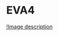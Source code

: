 # EVA4
[!Image description](data:image/png;base64,iVBORw0KGgoAAAANSUhEUgAAAPsAAAD4CAYAAAAq5pAIAAAABHNCSVQICAgIfAhkiAAAAAlwSFlz%0AAAALEgAACxIB0t1+/AAAADh0RVh0U29mdHdhcmUAbWF0cGxvdGxpYiB2ZXJzaW9uMy4xLjMsIGh0%0AdHA6Ly9tYXRwbG90bGliLm9yZy+AADFEAAANxklEQVR4nO3db6hc9Z3H8c9no4WgItF7iYnVTVdF%0AEhY2KUNQG4pLXYkRE/tEK1qzKKSghip9YOg+qA/yQGSrrLgW0hjNrhopWuMfxDYrBSmEmvHPxmjY%0ANSs3JDExVxSMf6JGv/vgHsuN3vnNdebMH/N9v2CYmfOdc8+X0U/OzPmdMz9HhAAc+/5m0A0A6A/C%0ADiRB2IEkCDuQBGEHkjiunxsbGRmJefPm9XOTQCpjY2N65513PFWtq7DbXirp3yTNkLQ+Im4vvX7e%0AvHlqNpvdbBJAQaPRaFnr+GO87RmS/l3SJZIWSLrK9oJO/x6A3urmO/tiSbsi4s2I+FTSI5JW1NMW%0AgLp1E/bTJe2Z9HxvtewotlfZbtpujo+Pd7E5AN3o+dH4iFgXEY2IaIyOjvZ6cwBa6Cbs+ySdMen5%0Ad6tlAIZQN2HfJukc29+z/R1JP5H0ZD1tAahbx0NvEXHE9k2S/qCJobcNEfFabZ0BqFVX4+wR8Yyk%0AZ2rqBUAPcboskARhB5Ig7EAShB1IgrADSRB2IAnCDiRB2IEkCDuQBGEHkiDsQBKEHUiCsANJEHYg%0ACcIOJEHYgSQIO5AEYQeSIOxAEoQdSIKwA0n0dcrmrN57771i/dJLLy3WFy5cWKzffffdLWvHHcd/%0AYkxgzw4kQdiBJAg7kARhB5Ig7EAShB1IgrADSTAIW4NbbrmlWN+8eXOxPjY2Vqxv3bq1WD98+HDL%0A2tq1a4vrzp07t1j/7LPPivU9e/YU60899VTL2sUXX1xcd/78+cU6vpmuwm57TNIhSZ9LOhIRjTqa%0AAlC/Ovbs/xgR79TwdwD0EN/ZgSS6DXtI+qPtF22vmuoFtlfZbtpujo+Pd7k5AJ3qNuxLIuL7ki6R%0AdKPtH371BRGxLiIaEdEYHR3tcnMAOtVV2CNiX3V/UNLjkhbX0RSA+nUcdtsn2D7py8eSLpa0o67G%0AANSrm6PxsyU9bvvLv/NwRDxbS1dDaMeO1v+OrV+/vrjuBx98UHc7R7n//vtb1vbu3Vtcd2RkpFjf%0AtWtXsb5t27ZiveS0004r1kvvuSSdeuqpHW87o47DHhFvSvqHGnsB0EMMvQFJEHYgCcIOJEHYgSQI%0AO5AEl7hO0z333NOy1uuhtW5s2bJl0C20dODAgWL94YcfLtZXr15dZzvHPPbsQBKEHUiCsANJEHYg%0ACcIOJEHYgSQIO5AE4+zTtGzZspa1Bx98sLjuhx9+WHc7KaxYsWLQLRxT2LMDSRB2IAnCDiRB2IEk%0ACDuQBGEHkiDsQBKMs0/T8uXLW9Y2bdpUXPfKK68s1j/++OOOepqOdj/X3O4cgEOHDtXZzlHOPvvs%0AYv3kk0/u2bYzYs8OJEHYgSQIO5AEYQeSIOxAEoQdSIKwA0kwzl6Dyy67rFh/5JFHivWHHnqoq+0v%0AXry4Ze26664rrtvut9tL5xdI7ad0LjnrrLOKdcbZ69V2z257g+2DtndMWnaK7S2236juZ/W2TQDd%0Ams7H+AckLf3KsjWSnouIcyQ9Vz0HMMTahj0inpf07lcWr5C0sXq8UdLlNfcFoGadHqCbHRH7q8cH%0AJM1u9ULbq2w3bTfHx8c73ByAbnV9ND4iQlIU6usiohERjdHR0W43B6BDnYb9bdtzJKm6P1hfSwB6%0AodOwPylpZfV4paQn6mkHQK+0HWe3vUnShZJGbO+V9CtJt0v6ne3rJe2WdEUvm/y2azdW3a7eSzNn%0AzizWjz/++J5t+9prr+3Z38bXtQ17RFzVovSjmnsB0EOcLgskQdiBJAg7kARhB5Ig7EASXOKa3ObN%0Am4v1nTt39mzbvRzWw9exZweSIOxAEoQdSIKwA0kQdiAJwg4kQdiBJBhnT+7IkSODbgF9wp4dSIKw%0AA0kQdiAJwg4kQdiBJAg7kARhB5JgnD25+fPn9/Tvn3TSSS1rF110UU+3jaOxZweSIOxAEoQdSIKw%0AA0kQdiAJwg4kQdiBJBhnR0/NmDGjZW3WrFl97ARt9+y2N9g+aHvHpGW32d5n+5Xqtqy3bQLo1nQ+%0Axj8gaekUy++KiIXV7Zl62wJQt7Zhj4jnJb3bh14A9FA3B+husr29+pjf8suX7VW2m7ab4+PjXWwO%0AQDc6DftvJJ0laaGk/ZJ+3eqFEbEuIhoR0RgdHe1wcwC61VHYI+LtiPg8Ir6Q9FtJi+ttC0DdOgq7%0A7TmTnv5Y0o5WrwUwHNqOs9veJOlCSSO290r6laQLbS+UFJLGJP2shz3iW+z9999vWXv22WeL6y5d%0AOtUgEDrVNuwRcdUUi+/rQS8AeojTZYEkCDuQBGEHkiDsQBKEHUiCS1zRU1988UXL2hNPPFFcd+bM%0AmcX6ggULinXO2Dwae3YgCcIOJEHYgSQIO5AEYQeSIOxAEoQdSIJx9j44fPhwsb5nz55ifdOmTcX6%0AypUrW9bmzJnTsiZJH330UbHeSw888ECxvn79+mJ90aJFxfqdd97ZsrZkyZLiusci9uxAEoQdSIKw%0AA0kQdiAJwg4kQdiBJAg7kIQjom8bazQa0Ww2+7a9fvnkk0+K9WuuuaZYf/TRR+ts5yjnn39+sf7W%0AW28V67t3766znb5avLj13CVPP/10cd1v67XwjUZDzWbTU9XYswNJEHYgCcIOJEHYgSQIO5AEYQeS%0AIOxAElzPXoN77723WO/lOHo7W7duHdi2B+2FF15oWbv11luL627YsKHudgau7Z7d9hm2/2T7dduv%0A2f55tfwU21tsv1Hdz+p9uwA6NZ2P8Uck/SIiFkg6T9KNthdIWiPpuYg4R9Jz1XMAQ6pt2CNif0S8%0AVD0+JGmnpNMlrZC0sXrZRkmX96pJAN37RgfobM+TtEjSXyTNjoj9VemApNkt1lllu2m7OT4+3kWr%0AALox7bDbPlHSY5Jujoj3J9di4mqaKa+oiYh1EdGIiMa39eIC4FgwrbDbPl4TQX8oIn5fLX7b9pyq%0APkfSwd60CKAObYfebFvSfZJ2RsTk3+Z9UtJKSbdX9+X5d49hy5YtK9bvuuuuYr3dT0mjfp9++umg%0AW+i76Yyz/0DSTyW9avuVatkvNRHy39m+XtJuSVf0pkUAdWgb9oj4s6QpL4aX9KN62wHQK5wuCyRB%0A2IEkCDuQBGEHkiDsQBJc4lqDc889t1hfs6Z8jdDNN99crJ944onF+ty5c1vWZsyYUVx3+/btxfq3%0A2fLly1vW1q5d28dOhgN7diAJwg4kQdiBJAg7kARhB5Ig7EAShB1IgnH2PrjhhhuK9fPOO69YnzWr%0A/MO9Z555Zstau3H20s8tS9Jjjz1WrN9xxx3F+tVXX92ytnr16uK6L7/8crE+MjJSrF9wwQUta6Vz%0AE45V7NmBJAg7kARhB5Ig7EAShB1IgrADSRB2IAlPTObSH41GI5rNZt+2B2TTaDTUbDan/DVo9uxA%0AEoQdSIKwA0kQdiAJwg4kQdiBJAg7kETbsNs+w/afbL9u+zXbP6+W32Z7n+1Xqlt5knIAAzWdH684%0AIukXEfGS7ZMkvWh7S1W7KyL+tXftAajLdOZn3y9pf/X4kO2dkk7vdWMA6vWNvrPbnidpkaS/VItu%0Asr3d9gbbU/52ku1Vtpu2m+Pj4101C6Bz0w677RMlPSbp5oh4X9JvJJ0laaEm9vy/nmq9iFgXEY2I%0AaIyOjtbQMoBOTCvsto/XRNAfiojfS1JEvB0Rn0fEF5J+K2lx79oE0K3pHI23pPsk7YyIOyctnzPp%0AZT+WtKP+9gDUZTpH438g6aeSXrX9SrXsl5Kusr1QUkgak/SznnQIoBbTORr/Z0lTXR/7TP3tAOgV%0AzqADkiDsQBKEHUiCsANJEHYgCcIOJEHYgSQIO5AEYQeSIOxAEoQdSIKwA0kQdiAJwg4k0dcpm22P%0AS9o9adGIpHf61sA3M6y9DWtfEr11qs7e/jYipvz9t76G/Wsbt5sR0RhYAwXD2tuw9iXRW6f61Rsf%0A44EkCDuQxKDDvm7A2y8Z1t6GtS+J3jrVl94G+p0dQP8Mes8OoE8IO5DEQMJue6nt/7G9y/aaQfTQ%0Aiu0x269W01A3B9zLBtsHbe+YtOwU21tsv1HdTznH3oB6G4ppvAvTjA/0vRv09Od9/85ue4ak/5X0%0AT5L2Stom6aqIeL2vjbRge0xSIyIGfgKG7R9K+kDSf0TE31fL7pD0bkTcXv1DOSsibh2S3m6T9MGg%0Ap/GuZiuaM3macUmXS/pnDfC9K/R1hfrwvg1iz75Y0q6IeDMiPpX0iKQVA+hj6EXE85Le/criFZI2%0AVo83auJ/lr5r0dtQiIj9EfFS9fiQpC+nGR/oe1foqy8GEfbTJe2Z9Hyvhmu+95D0R9sv2l416Gam%0AMDsi9lePD0iaPchmptB2Gu9++so040Pz3nUy/Xm3OED3dUsi4vuSLpF0Y/VxdSjFxHewYRo7ndY0%0A3v0yxTTjfzXI967T6c+7NYiw75N0xqTn362WDYWI2FfdH5T0uIZvKuq3v5xBt7o/OOB+/mqYpvGe%0AappxDcF7N8jpzwcR9m2SzrH9PdvfkfQTSU8OoI+vsX1CdeBEtk+QdLGGbyrqJyWtrB6vlPTEAHs5%0AyrBM491qmnEN+L0b+PTnEdH3m6Rlmjgi/3+S/mUQPbTo6+8k/Xd1e23QvUnapImPdZ9p4tjG9ZJO%0AlfScpDck/ZekU4aot/+U9Kqk7ZoI1pwB9bZEEx/Rt0t6pbotG/R7V+irL+8bp8sCSXCADkiCsANJ%0AEHYgCcIOJEHYgSQIO5AEYQeS+H+xPyA9EoWd/gAAAABJRU5ErkJggg==)
